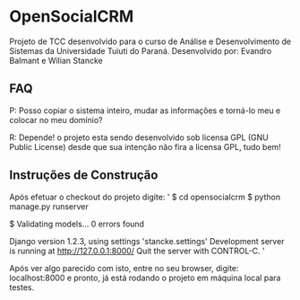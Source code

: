 # OpenSocialCRM

Projeto de TCC desenvolvido para o curso de Análise e Desenvolvimento de Sistemas da Universidade Tuiuti do Paraná.
Desenvolvido por:
		Evandro Balmant e
		Wilian Stancke

## FAQ

P: Posso copiar o sistema inteiro, mudar as informações e torná-lo meu e colocar no meu domínio?

R: Depende! o projeto esta sendo desenvolvido sob licensa GPL (GNU Public License) desde que sua intenção não fira a licensa GPL, tudo bem!


## Instruções de Construção

Após efetuar o checkout do projeto digite:
'
$ cd opensocialcrm
$ python manage.py runserver

$ Validating models...
0 errors found

Django version 1.2.3, using settings \'stancke.settings\'
Development server is running at http://127.0.0.1:8000/
Quit the server with CONTROL-C.
'

Após ver algo parecido com isto, entre no seu browser, digite: localhost:8000 e pronto, já está rodando o
projeto em máquina local para testes.

